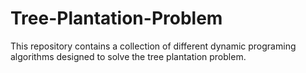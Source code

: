 # Tree-Plantation-Problem
This repository contains a collection of different dynamic programing algorithms designed to solve the tree plantation problem.
